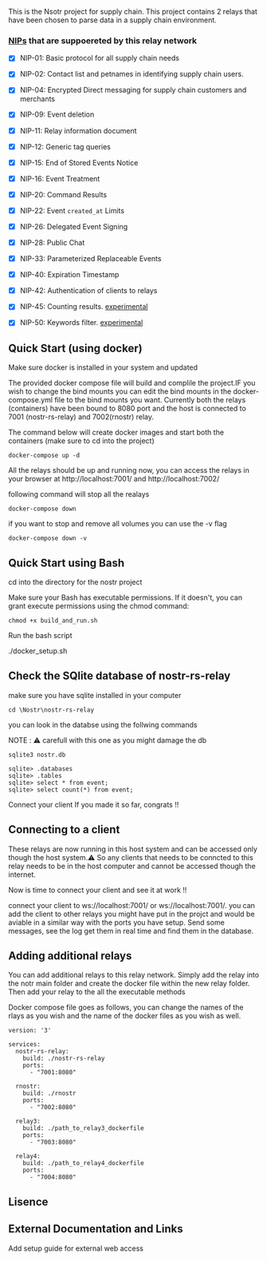 This is the Nsotr project for supply chain. This project contains 2 relays that have been chosen to parse data in 
a supply chain environment.


### [NIPs](https://github.com/nostr-protocol/nips) that are suppoereted by this relay network

- [x] NIP-01: Basic protocol for all supply chain needs
- [x] NIP-02: Contact list and petnames in identifying supply chain users.
- [x] NIP-04: Encrypted Direct messaging for supply chain customers and merchants
- [x] NIP-09: Event deletion
- [x] NIP-11: Relay information document
- [x] NIP-12: Generic tag queries
- [x] NIP-15: End of Stored Events Notice
- [x] NIP-16: Event Treatment
- [x] NIP-20: Command Results
- [x] NIP-22: Event `created_at` Limits
- [x] NIP-26: Delegated Event Signing
- [x] NIP-28: Public Chat
- [x] NIP-33: Parameterized Replaceable Events
- [x] NIP-40: Expiration Timestamp
- [x] NIP-42: Authentication of clients to relays
- [x] NIP-45: Counting results. [experimental](#count)
- [x] NIP-50: Keywords filter. [experimental](#search)



## Quick Start (using docker)

Make sure docker is installed in your system and updated 

The provided docker compose file will build and complile the project.IF you wish to change the bind mounts you can edit the bind mounts in the docker-compose.yml file to the bind mounts you want. Currently both the relays (containers) have been bound to 8080 port and the host is connected to 7001 (nostr-rs-relay) and 7002(rnostr) relay. 

The command below will create docker images and start both the containers (make sure to cd into the project)

```shell
docker-compose up -d
```

All the relays should be up and running now, you can access the relays in your browser at http://localhost:7001/
and http://localhost:7002/

following command will stop all the realays 

```shell
docker-compose down
```

if you want to stop and remove all volumes you can use the -v flag 

```shell
docker-compose down -v
```

## Quick Start using Bash 

cd into the directory for the nostr project 

Make sure your Bash has executable permissions. If it doesn't, you can grant execute permissions using the chmod command:

```shell
chmod +x build_and_run.sh
```

Run the bash script 

./docker_setup.sh

## Check the SQlite database of nostr-rs-relay

make sure you have sqlite installed in your computer

```shell
cd \Nostr\nostr-rs-relay
```
you can look in the databse using the follwing commands

NOTE : ⚠️ carefull with this one as you might damage the db

```shell
sqlite3 nostr.db

sqlite> .databases
sqlite> .tables
sqlite> select * from event;
sqlite> select count(*) from event;
```

Connect your client
If you made it so far, congrats !!

## Connecting to a client

These relays are now running in this host system and can be accessed only though the host system.⚠️ So any clients that needs to be conncted to this relay needs to be in the host computer and cannot be accessed though the internet. 

Now is time to connect your client and see it at work !!

connect your client to ws://localhost:7001/ or ws://localhost:7001/. you can add the client to other relays you might have put in the projct and would be aviable in a similar way with the ports you have setup. Send some messages, see the log get them in  real time and find them in the database.

## Adding additional relays

You can add additional relays to this relay network. Simply add the relay into the notr main folder and create the docker file within the new relay folder. Then add your relay to the all the executable methods 

Docker compose file goes as follows, you can change the names of the rlays as you wish and the name of the docker files as you wish as well. 

```shell
version: '3'

services:
  nostr-rs-relay:
    build: ./nostr-rs-relay
    ports:
      - "7001:8080"

  rnostr:
    build: ./rnostr
    ports:
      - "7002:8080"

  relay3:
    build: ./path_to_relay3_dockerfile
    ports:
      - "7003:8080"

  relay4:
    build: ./path_to_relay4_dockerfile
    ports:
      - "7004:8080"
```
## Lisence 


## External Documentation and Links

Add setup guide for external web access 